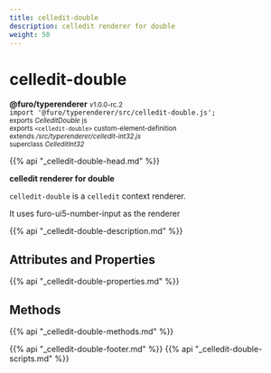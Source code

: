 ```yaml
---
title: celledit-double
description: celledit renderer for double
weight: 50
---
```


# celledit-double
**@furo/typerenderer** <small>v1.0.0-rc.2</small>
<br>`import '@furo/typerenderer/src/celledit-double.js';`<small>
<br>exports *CelleditDouble* js
<br>exports `<celledit-double>` custom-element-definition
<br>extends */src/typerenderer/celledit-int32.js*
<br>superclass *CelleditInt32*</small>

{{% api "_celledit-double-head.md" %}}

**celledit renderer for double**

`celledit-double` is a `celledit` context renderer.

It uses furo-ui5-number-input as the renderer

{{% api "_celledit-double-description.md" %}}


## Attributes and Properties
{{% api "_celledit-double-properties.md" %}}



## Methods
{{% api "_celledit-double-methods.md" %}}





{{% api "_celledit-double-footer.md" %}}
{{% api "_celledit-double-scripts.md" %}}
